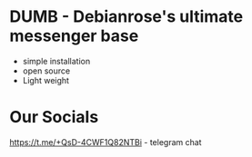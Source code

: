 # DUMB - Debianrose's ultimate messenger base

- simple installation
- open source
- Light weight

# Our Socials
https://t.me/+QsD-4CWF1Q82NTBi - telegram chat
